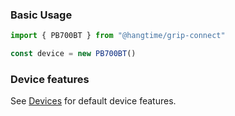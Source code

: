 ### Basic Usage

```ts
import { PB700BT } from "@hangtime/grip-connect"

const device = new PB700BT()
```

### Device features

See [Devices](/devices/) for default device features.
